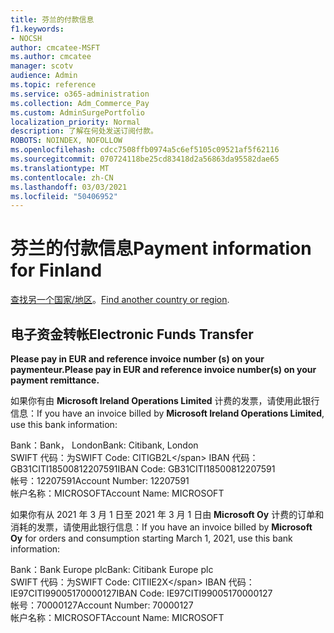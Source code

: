 ```yaml
---
title: 芬兰的付款信息
f1.keywords:
- NOCSH
author: cmcatee-MSFT
ms.author: cmcatee
manager: scotv
audience: Admin
ms.topic: reference
ms.service: o365-administration
ms.collection: Adm_Commerce_Pay
ms.custom: AdminSurgePortfolio
localization_priority: Normal
description: 了解在何处发送订阅付款。
ROBOTS: NOINDEX, NOFOLLOW
ms.openlocfilehash: cdcc7508ffb0974a5c6ef5105c09521af5f62116
ms.sourcegitcommit: 070724118be25cd83418d2a56863da95582dae65
ms.translationtype: MT
ms.contentlocale: zh-CN
ms.lasthandoff: 03/03/2021
ms.locfileid: "50406952"
---
```

# <a name="payment-information-for-finland"></a><span data-ttu-id="7ffdc-103">芬兰的付款信息</span><span class="sxs-lookup"><span data-stu-id="7ffdc-103">Payment information for Finland</span></span>

<span data-ttu-id="7ffdc-104">[查找另一个国家/地区](../billing-and-payments/pay-for-your-subscription.md)。</span><span class="sxs-lookup"><span data-stu-id="7ffdc-104">[Find another country or region](../billing-and-payments/pay-for-your-subscription.md).</span></span>

## <a name="electronic-funds-transfer"></a><span data-ttu-id="7ffdc-105">电子资金转帐</span><span class="sxs-lookup"><span data-stu-id="7ffdc-105">Electronic Funds Transfer</span></span>

<span data-ttu-id="7ffdc-106">**Please pay in EUR and reference invoice number (s) on your paymenteur.**</span><span class="sxs-lookup"><span data-stu-id="7ffdc-106">**Please pay in EUR and reference invoice number(s) on your payment remittance.**</span></span>

<span data-ttu-id="7ffdc-107">如果你有由 **Microsoft Ireland Operations Limited** 计费的发票，请使用此银行信息：</span><span class="sxs-lookup"><span data-stu-id="7ffdc-107">If you have an invoice billed by **Microsoft Ireland Operations Limited**, use this bank information:</span></span>

<span data-ttu-id="7ffdc-108">Bank：Bank， London</span><span class="sxs-lookup"><span data-stu-id="7ffdc-108">Bank: Citibank, London</span></span>\
<span data-ttu-id="7ffdc-109">SWIFT 代码：为</span><span class="sxs-lookup"><span data-stu-id="7ffdc-109">SWIFT Code: CITIGB2L\</span></span>
<span data-ttu-id="7ffdc-110">IBAN 代码：GB31CITI18500812207591</span><span class="sxs-lookup"><span data-stu-id="7ffdc-110">IBAN Code: GB31CITI18500812207591</span></span>\
<span data-ttu-id="7ffdc-111">帐号：12207591</span><span class="sxs-lookup"><span data-stu-id="7ffdc-111">Account Number: 12207591</span></span>\
<span data-ttu-id="7ffdc-112">帐户名称：MICROSOFT</span><span class="sxs-lookup"><span data-stu-id="7ffdc-112">Account Name: MICROSOFT</span></span>

<span data-ttu-id="7ffdc-113">如果你有从 2021 年 3 月 1 日至 2021 年 3 月 1 日由 **Microsoft Oy** 计费的订单和消耗的发票，请使用此银行信息：</span><span class="sxs-lookup"><span data-stu-id="7ffdc-113">If you have an invoice billed by **Microsoft Oy** for orders and consumption starting March 1, 2021, use this bank information:</span></span>

<span data-ttu-id="7ffdc-114">Bank：Bank Europe plc</span><span class="sxs-lookup"><span data-stu-id="7ffdc-114">Bank: Citibank Europe plc</span></span>\
<span data-ttu-id="7ffdc-115">SWIFT 代码：为</span><span class="sxs-lookup"><span data-stu-id="7ffdc-115">SWIFT Code: CITIIE2X\</span></span>
<span data-ttu-id="7ffdc-116">IBAN 代码：IE97CITI99005170000127</span><span class="sxs-lookup"><span data-stu-id="7ffdc-116">IBAN Code: IE97CITI99005170000127</span></span>\
<span data-ttu-id="7ffdc-117">帐号：70000127</span><span class="sxs-lookup"><span data-stu-id="7ffdc-117">Account Number: 70000127</span></span>\
<span data-ttu-id="7ffdc-118">帐户名称：MICROSOFT</span><span class="sxs-lookup"><span data-stu-id="7ffdc-118">Account Name: MICROSOFT</span></span>